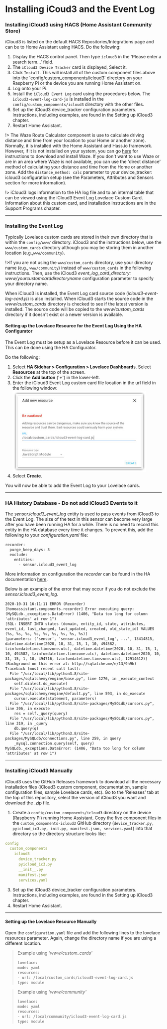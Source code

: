 # Installing iCoud3 and the Event Log



### Installing iCloud3 using HACS (Home Assistant Community Store)

iCloud3 is listed on the default HACS Repositories/Integrations page and can be to Home Assistant using HACS. Do the following:

1. Display the HACS control panel. Then type `icloud3` in the 'Please enter a search term...' field.
2. The `iCloud3 Device Tracker` card is displayed, Select it.
3. Click `Install`. This will install all of the custom component files above into the 'config/custom_components/icloud3' directory on your Raspberry Pi or the device you are running Home Assistant on.
4. Log onto your Pi.
5. Install the `iCloud3 Event Log` card using the procedures below. The `icloud3-event-log-card-js` is installed in the `config/custom_components/icloud3` directory with the other files.
6. Set up the iCloud3 device_tracker configuration parameters. Instructions, including examples, are found in the Setting up iCloud3 chapter.
7. Restart Home Assistant.

!> The Waze Route Calculator component is use to calculate driving distance and time from your location to your Home or another zone). Normally, it is installed with the Home Assistant and Hass.io framework. However, if it is not installed on your system, you can go [here](https://github.com/kovacsbalu/WazeRouteCalculator) for instructions to download and install Waze. If you don't want to use Waze or are in an area where Waze is not available, you can use the 'direct distance' method of calculating your distance and time from the Home or another zone. Add the `distance_method: calc` parameter to your device_tracker: icloud3 configuration setup (see the Parameters, Attributes and Sensors section for more information).

!> iCloud3 logs information to the HA log file and to an internal table that can be viewed using the iCloud3 Event Log Lovelace Custom Card. Information about this custom card, and installation instructions are in the Support Programs chapter.   



-----

### Installing the Event Log

Typically Lovelace custom cards are stored in their own directory that is within the `config/www/` directory. iCloud3 and the instructions below, use the `www/custom_cards` directory although you may be storing them in another location (e.g.,`www/community`). 

!>If you are not using the `www/custom_cards` directory, use your directory name (e.g., `www/community`) instead of `www/custom_cards` in the following instructions. Then, use the iCloud3 *event_log_card_directory: www/yourcustomcarddirectoryname* configuration parameter to specify your directory name.

When iCloud3 is installed, the Event Log card source code (*icloud3-event-log-card.js*) is also installed. When iCloud3 starts the source code in the *www/custom_cards* directory is checked to see if the latest version is installed. The source code will be copied to the *www/custom_cards* directory if it doesn't exist or a newer version is available.

#### Setting up the Lovelace Resource for the Event Log Using the HA Configurator

The Event Log must be setup as a Lovelace Resource before it can be used. This can be done using the HA Configurator.

Do the following:

1. Select **HA Sidebar > Configuration > Lovelace Dashboard**s. Select **Resources** at the top of the screen.
2. Click the **Add button** ('**+**') in the lower-left.
3. Enter the iCloud3 Event Log custom card file location in the url field in the following window:   
   ![event_log](../images/evlog_add_resource.jpg)
4. Select **Create**.

You will now be able to add the Event Log to your Lovelace cards.  



-----

### HA History Database - Do not add iCloud3 Events to it

The *sensor.icloud3_event_log* entity is used to pass events from iCloud3 to the Event Log. The size of the text in this sensor can become very large after you have been running HA for a while. There is no need to record this entity in the HA database every time it changes. To prevent this, add the following to your *configuration.yaml* file:

```
recorder:
  purge_keep_days: 3
  exclude:
    entities:
      - sensor.icloud3_event_log
```

More information on configuration the *recorder* can be found in the HA documentation [here](https://www.home-assistant.io/integrations/recorder/).

Below is an example of the error that may occur if you do not exclude the *sensor.icloud3_event_log*.

```
2020-10-31 16:11:11 ERROR (Recorder) [homeassistant.components.recorder] Error executing query: (MySQLdb._exceptions.DataError) (1406, "Data too long for column 'attributes' at row 1")
[SQL: INSERT INTO states (domain, entity_id, state, attributes, event_id, last_changed, last_updated, created, old_state_id) VALUES (%s, %s, %s, %s, %s, %s, %s, %s, %s)]
[parameters: ('sensor', 'sensor.icloud3_event_log', ...', 13414815, datetime.datetime(2020, 10, 31, 15, 1, 10, 494582, tzinfo=datetime.timezone.utc), datetime.datetime(2020, 10, 31, 15, 1, 10, 494582, tzinfo=datetime.timezone.utc), datetime.datetime(2020, 10, 31, 15, 1, 10, 494716, tzinfo=datetime.timezone.utc), 12914612)]
(Background on this error at: http://sqlalche.me/e/13/9h9h)
Traceback (most recent call last):
  File "/usr/local/lib/python3.8/site-packages/sqlalchemy/engine/base.py", line 1276, in _execute_context
    self.dialect.do_execute(
  File "/usr/local/lib/python3.8/site-packages/sqlalchemy/engine/default.py", line 593, in do_execute
    cursor.execute(statement, parameters)
  File "/usr/local/lib/python3.8/site-packages/MySQLdb/cursors.py", line 206, in execute
    res = self._query(query)
  File "/usr/local/lib/python3.8/site-packages/MySQLdb/cursors.py", line 319, in _query
    db.query(q)
  File "/usr/local/lib/python3.8/site-packages/MySQLdb/connections.py", line 259, in query
    _mysql.connection.query(self, query)
MySQLdb._exceptions.DataError: (1406, "Data too long for column 'attributes' at row 1")
```



-----

### Installing iCloud3 Manually

iCloud3 uses the GitHub Releases framework to download all the necessary installation files (iCloud3 custom component, documentation, sample configuration files, sample Lovelace cards, etc). Go to the 'Releases' tab at the top of this repository, select the version of iCloud3 you want and download the .zip file. 

1. Create a `config/custom_components/icloud3` directory on the device (Raspberry Pi) running Home Assistant. Copy the five component files in the `custom_components-icloud3` GitHub directory (`device_tracker.py, pyicloud_ic3.py, init.py, manifest.json, services.yaml`)  into that directory so the directory structure looks like:

```yaml
config
  custom_components
    icloud3
      device_tracker.py
      pyicloud_ic3.py
      __init__.py
      manifest.json
      services.yaml
```

3. Set up the iCloud3 device_tracker configuration parameters. Instructions, including examples, are found in the Setting up iCloud3 chapter.
4. Restart Home Assistant.



-----

#### Setting up the Lovelace Resource Manually

Open the `configuration.yaml` file and add the following lines to the lovelace resources parameter. Again, change the directory name if you are using a different location.

>Example using *'www/custom_cards'*
>
>```
>lovelace:
>mode: yaml
>resources:
>- url: /local/custom_cards/icloud3-event-log-card.js
>type: module
>```

>Example using *'www/community'*
>
>```
>lovelace:
>mode: yaml
>resources:
>- url: /local/community/icloud3-event-log-card.js
>type: module
>```


